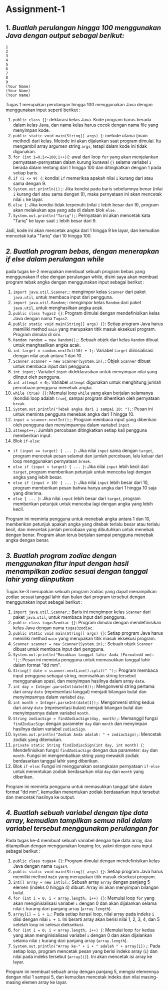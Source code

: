 # Assignment-1

## 1. _Buatlah perulangan hingga 100 menggunakan Java dengan output sebagai berikut:_
    1
    2
    3
    4
    5
    6
    7
    8
    9
    (Your Name)
    (Your Name)
    (Your Name)
    
Tugas 1 merupakan perulangan hingga 100 menggunakan Java dengan menggunakan input seperti berikut :

1. `public class {}`: deklarasi kelas Java. Kode program harus berada dalam kelas Java, dan nama kelas harus cocok dengan nama file yang menyimpan kode.
2. `public static void main(String[] args) {`: metode utama (main method) dari kelas. Metode ini akan dijalankan saat program dimulai. Itu mengambil array argumen string `args`, tetapi dalam kode ini tidak digunakan.
3. `for (int i=0;i<=100;i++){`: awal dari loop `for` yang akan menjalankan pernyataan-pernyataan dalam kurung kurawal `{}` selama variabel `i` berada dalam rentang dari 1 hingga 100 dan ditingkatkan dengan 1 pada setiap baris.
4. `if (i <= 9) {`: kondisi `if` memeriksa apakah nilai `i` kurang dari atau sama dengan 9.
5. `System.out.println(i);`: Jika kondisi pada baris sebelumnya benar (nilai `i` kurang dari atau sama dengan 9), maka pernyataan ini akan mencetak nilai `i` ke layar.
6. `else {`: Jika kondisi tidak terpenuhi (nilai `i` lebih besar dari 9), program akan melakukan apa yang ada di dalam blok `else`.
7. `System.out.println("Tariq");`: Pernyataan ini akan mencetak kata "Tariq" ke layar saat `i` lebih besar dari 9.
   
Jadi, kode ini akan mencetak angka dari 1 hingga 9 ke layar, dan kemudian mencetak kata "Tariq" dari 10 hingga 100.


## _2. Buatlah program bebas, dengan menerapkan if else dalam perulangan while_

pada tugas ke-2 merupakan membuat sebuah program bebas yang menggunakan if else dengan perulangan while, disini saya akan membuat program tebak angka dengan menggunakan input sebagai berikut :

1. `import java.util.Scanner;`: mengimpor kelas `Scanner` dari paket `java.util`, untuk membaca input dari pengguna.
2. `import java.util.Random;`: mengimpor kelas `Random` dari paket `java.util`, untuk menghasilkan angka acak.
3. `public class Tugas2 {}`: Program dimulai dengan mendefinisikan kelas Java dengan nama `Tugas2`.
4. `public static void main(String[] args) {}`: Setiap program Java harus memiliki method `main` yang merupakan titik masuk eksekusi program. Program dimulai di sini.
5. `Random random = new Random();`: Sebuah objek dari kelas `Random` dibuat untuk menghasilkan angka acak.
6. `int target = random.nextInt(10) + 1;`: Variabel `target` diinisialisasi dengan nilai acak antara 1 dan 10.
7. `Scanner scanner = new Scanner(System.in);`: Objek `Scanner` dibuat untuk membaca input dari pengguna.
8. `int input;`: Variabel `input` dideklarasikan untuk menyimpan nilai yang diinput oleh pengguna.
9. `int attempt = 0;`: Variabel `attempt` digunakan untuk menghitung jumlah percobaan pengguna menebak angka.
10. `while (true) {}`: Memulai loop `while` yang akan berjalan selamanya (kondisi loop adalah `true`), sampai program dihentikan oleh pernyataan `break`.
11. `System.out.println("Tebak angka dari 1 sampai 10: ");`: Pesan ini untuk meminta pengguna menebak angka dari 1 hingga 10.
12. `input = scanner.nextInt();`: Program membaca input yang diberikan oleh pengguna dan menyimpannya dalam variabel `input`.
13. `attempt++;`: Jumlah percobaan ditingkatkan setiap kali pengguna memberikan input.
14. Blok `if-else`:
   - `if (input == target) { ... }`: Jika nilai `input` sama dengan `target`, program mencetak pesan selamat dan jumlah percobaan, lalu keluar dari loop menggunakan pernyataan `break`.
   - `else if (input < target) { ... }`: Jika nilai `input` lebih kecil dari `target`, program memberikan petunjuk untuk mencoba lagi dengan angka yang lebih besar.
   - `else if (input > 10) { ... }`: Jika nilai `input` lebih besar dari 10, program memberikan pesan bahwa hanya angka dari 1 hingga 10 saja yang diterima.
   - `else { ... }`: Jika nilai `input` lebih besar dari `target`, program memberikan petunjuk untuk mencoba lagi dengan angka yang lebih kecil.

Program ini meminta pengguna untuk menebak angka antara 1 dan 10, memberikan petunjuk apakah angka yang ditebak terlalu besar atau terlalu kecil, dan mencetak jumlah percobaan yang dibutuhkan untuk menebak dengan benar. Program akan terus berjalan sampai pengguna menebak angka dengan benar.


## _3. Buatlah program zodiac dengan menggunakan fitur input dengan hasil menampilkan zodiac sesuai dengan tanggal lahir yang diinputkan_

Tugas ke-3 merupakan sebuah program zodiac yang dapat menampilkan zodiac sesuai tanggal lahir dan bulan dari program tersebut dengan menggunakan input sebagai berikut :

1. `import java.util.Scanner;`: Baris ini mengimpor kelas `Scanner` dari paket `java.util`, untuk membaca input dari pengguna.
2. `public class tugas3zodiac {}`: Program dimulai dengan mendefinisikan kelas Java dengan nama `tugas3zodiac`.
3. `public static void main(String[] args) {}`: Setiap program Java harus memiliki method `main` yang merupakan titik masuk eksekusi program.
4. `Scanner scanner = new Scanner(System.in);`: Sebuah objek `Scanner` dibuat untuk membaca input dari pengguna.
5. `System.out.println("Masukkan tanggal lahir Anda (Format=dd mm): ");`: Pesan ini meminta pengguna untuk memasukkan tanggal lahir dalam format "dd mm".
6. `String[] date = scanner.nextLine().split(" ");`: Program membaca input pengguna sebagai string, memisahkan string tersebut menggunakan spasi, dan menyimpan hasilnya dalam array `date`.
7. `int day = Integer.parseInt(date[0]);`: Mengonversi string pertama dari array `date` (representasi tanggal) menjadi bilangan bulat dan menyimpannya dalam variabel `day`.
8. `int month = Integer.parseInt(date[1]);`: Mengonversi string kedua dari array `date` (representasi bulan) menjadi bilangan bulat dan menyimpannya dalam variabel `month`.
9. `String zodiacSign = findZodiacSign(day, month);`: Memanggil fungsi `findZodiacSign` dengan parameter `day` dan `month` dan menyimpan hasilnya dalam variabel `zodiacSign`.
10. `System.out.println("Zodiak Anda adalah: " + zodiacSign);`: Mencetak zodiak yang ditemukan.
11. `private static String findZodiacSign(int day, int month) {`: Mendefinisikan fungsi `findZodiacSign` dengan dua parameter: `day` dan `month`. Fungsi ini mengembalikan string yang mewakili zodiak berdasarkan tanggal lahir yang diberikan.
12. Blok `if-else`: Fungsi ini menggunakan serangkaian pernyataan `if-else` untuk menentukan zodiak berdasarkan nilai `day` dan `month` yang diberikan.

Program ini meminta pengguna untuk memasukkan tanggal lahir dalam format "dd mm", kemudian menentukan zodiak berdasarkan input tersebut dan mencetak hasilnya ke output.


## _4. Buatlah sebuah variabel dengan tipe data array, kemudian tampilkan semua nilai dalam variabel tersebut menggunakan perulangan for_

Pada tugas ke-4 membuat sebuah variabel dengan tipe data array, dan ditampilkan dengan menggunakan looping for, yakni dengan cara input sebagai berikut :

1. `public class tugas4 {}`: Program dimulai dengan mendefinisikan kelas Java dengan nama `tugas4`.
2. `public static void main(String[] args) {}`: Setiap program Java harus memiliki method `main` yang merupakan titik masuk eksekusi program.
3. `int[] array = new int[5];`: Sebuah array `array` dengan panjang 5 elemen (indeks 0 hingga 4) dibuat. Array ini akan menyimpan bilangan bulat.
4. `for (int i = 0; i < array.length; i++) {}`: Memulai loop `for` yang akan menginisialisasi variabel `i` dengan 0 dan akan dijalankan selama nilai `i` kurang dari panjang array (`array.length`).
5. `array[i] = i + 1;`: Pada setiap iterasi loop, nilai array pada indeks `i` diisi dengan nilai `i + 1`. Ini berarti array akan berisi nilai 1, 2, 3, 4, dan 5 setelah loop ini selesai dieksekusi.
6. `for (int i = 0; i < array.length; i++) {`: Memulai loop `for` kedua yang akan menginisialisasi variabel `i` dengan 0 dan akan dijalankan selama nilai `i` kurang dari panjang array (`array.length`).
7. `System.out.println("Array ke-" + i + " adalah " + array[i]);`: Pada setiap loop, program mencetak pesan yang berisi indeks array (`i`) dan nilai pada indeks tersebut (`array[i]`). Ini akan mencetak isi array ke layar.
   
Program ini membuat sebuah array dengan panjang 5, mengisi elemennya dengan nilai 1 sampai 5, dan kemudian mencetak indeks dan nilai masing-masing elemen array ke layar.
